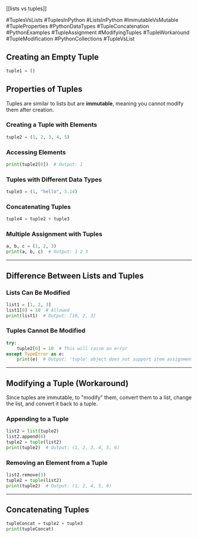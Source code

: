 [[lists vs tuples]]

#TuplesVsLists #TuplesInPython #ListsInPython #ImmutableVsMutable #TupleProperties #PythonDataTypes #TupleConcatenation #PythonExamples #TupleAssignment #ModifyingTuples #TupleWorkaround #TupleModification #PythonCollections #TupleVsList

## Creating an Empty Tuple

```python
tuple1 = ()
```

## Properties of Tuples

Tuples are similar to lists but are **immutable**, meaning you cannot modify them after creation.

### Creating a Tuple with Elements

```python
tuple2 = (1, 2, 3, 4, 5)
```

### Accessing Elements

```python
print(tuple2[0])  # Output: 1
```

### Tuples with Different Data Types

```python
tuple3 = (1, "hello", 3.14)
```

### Concatenating Tuples

```python
tuple4 = tuple2 + tuple3
```

### Multiple Assignment with Tuples

```python
a, b, c = (1, 2, 3)
print(a, b, c)  # Output: 1 2 3
```

---

## Difference Between Lists and Tuples

### Lists Can Be Modified

```python
list1 = [1, 2, 3]
list1[0] = 10  # Allowed
print(list1)  # Output: [10, 2, 3]
```

### Tuples Cannot Be Modified

```python
try:
    tuple2[0] = 10  # This will raise an error
except TypeError as e:
    print(e)  # Output: 'tuple' object does not support item assignment
```

---

## Modifying a Tuple (Workaround)

Since tuples are immutable, to "modify" them, convert them to a list, change the list, and convert it back to a tuple.

### Appending to a Tuple

```python
list2 = list(tuple2)
list2.append(6)
tuple2 = tuple(list2)
print(tuple2)  # Output: (1, 2, 3, 4, 5, 6)
```

### Removing an Element from a Tuple

```python
list2.remove(3)
tuple2 = tuple(list2)
print(tuple2)  # Output: (1, 2, 4, 5, 6)
```

---

## Concatenating Tuples

```python
tupleConcat = tuple2 + tuple3
print(tupleConcat)
```



